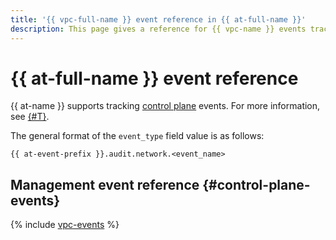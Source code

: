```yaml
---
title: '{{ vpc-full-name }} event reference in {{ at-full-name }}'
description: This page gives a reference for {{ vpc-name }} events tracked in {{ at-name }}.
---
```


# {{ at-full-name }} event reference

{{ at-name }} supports tracking [control plane](../audit-trails/concepts/format.md) events. For more information, see [{#T}](../audit-trails/concepts/format.md).

The general format of the `event_type` field value is as follows:

```text
{{ at-event-prefix }}.audit.network.<event_name>
```

## Management event reference {#control-plane-events}

{% include [vpc-events](../_includes/audit-trails/events/vpc-events.md) %}

